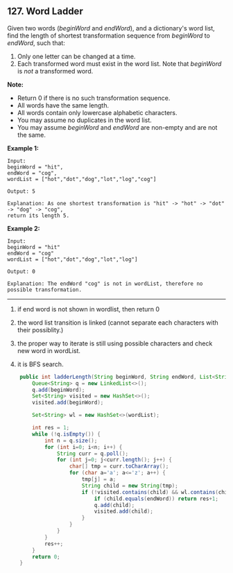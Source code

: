 ## 127. Word Ladder

Given two words (*beginWord* and *endWord*), and a dictionary's word list, find the length of shortest transformation sequence from *beginWord* to *endWord*, such that:

1. Only one letter can be changed at a time.
2. Each transformed word must exist in the word list. Note that *beginWord* is *not* a transformed word.

**Note:**

- Return 0 if there is no such transformation sequence.
- All words have the same length.
- All words contain only lowercase alphabetic characters.
- You may assume no duplicates in the word list.
- You may assume *beginWord* and *endWord* are non-empty and are not the same.

**Example 1:**

```
Input:
beginWord = "hit",
endWord = "cog",
wordList = ["hot","dot","dog","lot","log","cog"]

Output: 5

Explanation: As one shortest transformation is "hit" -> "hot" -> "dot" -> "dog" -> "cog",
return its length 5.
```

**Example 2:**

```
Input:
beginWord = "hit"
endWord = "cog"
wordList = ["hot","dot","dog","lot","log"]

Output: 0

Explanation: The endWord "cog" is not in wordList, therefore no possible transformation.
```

----

1. if end word is not shown in wordlist, then return 0

2. the word list transition is linked (cannot separate each characters with their possiblity.)

3. the proper way to iterate is still using possible characters and check new word in wordList.

4. it is BFS search.

```java
    public int ladderLength(String beginWord, String endWord, List<String> wordList) {
        Queue<String> q = new LinkedList<>();
        q.add(beginWord);
        Set<String> visited = new HashSet<>();
        visited.add(beginWord);

        Set<String> wl = new HashSet<>(wordList);

        int res = 1;
        while (!q.isEmpty()) {
            int n = q.size();
            for (int i=0; i<n; i++) {
                String curr = q.poll();
                for (int j=0; j<curr.length(); j++) {
                    char[] tmp = curr.toCharArray();
                    for (char a='a'; a<='z'; a++) {
                        tmp[j] = a;
                        String child = new String(tmp);
                        if (!visited.contains(child) && wl.contains(child)) {
                            if (child.equals(endWord)) return res+1;
                            q.add(child);
                            visited.add(child);
                        }
                    }
                }
            }
            res++;
        }
        return 0;
    }
```